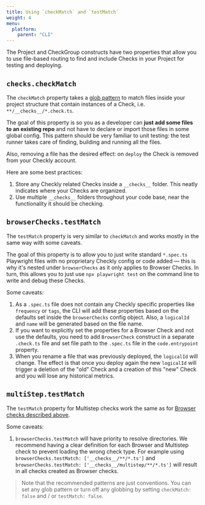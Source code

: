 ```yaml
---
title: Using `checkMatch` and `testMatch`
weight: 4
menu:
  platform:
    parent: "CLI"
---
```


The Project and CheckGroup constructs have two properties that allow you to use file-based routing to find and
include Checks in your Project for testing and deploying.

## `checks.checkMatch`

The `checkMatch` property takes a [glob pattern](https://www.npmjs.com/package/glob) to match files inside your
project structure that contain instances of a Check, i.e. `**/__checks__/*.check.ts`. 

The goal of this property is so you as a developer can **just add some files to an existing repo** and not have to declare
or import those files in some global config. This pattern should be very familiar to unit testing: the test runner takes
care of finding, building and running all the files.

Also, removing a file has the desired effect: on `deploy` the Check is removed from your Checkly account.

Here are some best practices:
1. Store any Checkly related Checks inside a `__checks__` folder. This neatly indicates where your Checks are organized.
2. Use multiple `__checks__` folders throughout your code base, near the functionality it should be checking.

## `browserChecks.testMatch`

The `testMatch` property is very similar to `checkMatch` and works mostly in the same way with some caveats. 

The goal of this property is to allow you to just write standard `*.spec.ts` Playwright files with no proprietary Checkly 
config or code added — this is why it's nested under `browserChecks` as it only applies to Browser Checks. In turn, this
allows you to just use `npx playwright test` on the command line to write and debug these Checks.

Some caveats:
1. As a `.spec.ts` file does not contain any Checkly specific properties like `frequency` or `tags`, the CLI will add 
these properties based on the defaults set inside the `browserChecks` config object. Also, a `logicalId` and `name` will 
be generated based on the file name.
2. If you want to explicitly set the properties for a Browser Check and not use the defaults, you need to add `BrowserCheck`
construct in a separate `.check.ts` file and set file path to the `.spec.ts` file in the `code.entrypoint` property.
3. When you rename a file that was previously deployed, the `logicalId` will change. The effect is that once you deploy
again the new `logicalId` will trigger a deletion of the "old" Check and a creation of this "new" Check and you will lose
any historical metrics.

## `multiStep.testMatch`

The `testMatch` property for Multistep checks work the same as for [Browser checks described above](/docs/cli/using-check-test-match/#browsercheckstestmatch).

Some caveats:
1. `browserChecks.testMatch` will have priority to resolve directories. We recommend having a clear definition for each Browser and Multistep check
to prevent loading the wrong check type. For example using `browserChecks.testMatch: ['__checks__/**/*.ts']` and `browserChecks.testMatch: ['__checks__/multistep/**/*.ts']` will result
in all checks created as Browser checks.


> Note that the recommended patterns are just conventions. You can set any glob pattern or turn off any globbing by setting
`checkMatch: false` and / or `testMatch: false`. 


